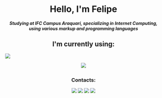 <h1 align="center">Hello, I'm Felipe</h1>
<h5 align="center">Studying at IFC Campus Araquari, specializing in Internet Computing, using various markup and programming languages</h5>

<h2 align="center">I'm currently using:</h2>

![](https://github.com/FelipeRotermel/ReadmeGif/blob/main/bloons.gif)

<p align="center">
  <a href="https://skillicons.dev">
    <img src="https://skillicons.dev/icons?i=html,js,css" />
  </a>
</p>

<h2></h2>

<h3 align="center">Contacts:</h3>
<div align="center">
<a href="https://www.youtube.com/channel/UCZ440GbTz-HWIRZjVqZVi3w" target="_blank"><img loading="lazy" src="https://img.shields.io/badge/YouTube-FF0000?style=for-the-badge&logo=youtube&logoColor=white" target="_blank"></a>
<a href="https://instagram.com/feliperotermel" target="_blank"><img loading="lazy" src="https://img.shields.io/badge/-Instagram-%23E4405F?style=for-the-badge&logo=instagram&logoColor=white" target="_blank"></a>
<a href = "mailto:feliperotermell@gmail.com"><img loading="lazy" src="https://img.shields.io/badge/Gmail-D14836?style=for-the-badge&logo=gmail&logoColor=white" target="_blank"></a>
<a href = "https://steamcommunity.com/id/XDfelipe/"><img loading="lazy" src="https://img.shields.io/badge/Steam-000000?style=for-the-badge&logo=steam&logoColor=white" target="_blank"></a>
</div>
